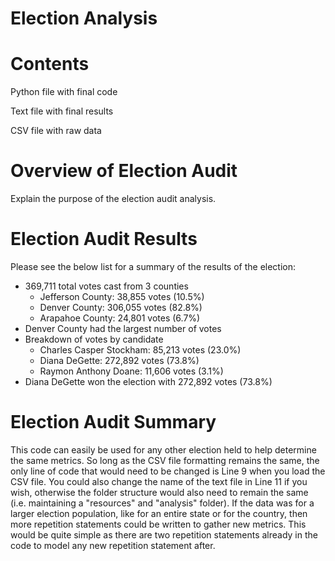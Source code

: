 # Election Analysis
# Contents 
Python file with final code

Text file with final results

CSV file with raw data

# Overview of Election Audit
Explain the purpose of the election audit analysis.

# Election Audit Results
Please see the below list for a summary of the results of the election:
  - 369,711 total votes cast from 3 counties
    - Jefferson County: 38,855 votes (10.5%)
    - Denver County: 306,055 votes (82.8%)
    - Arapahoe County: 24,801 votes (6.7%)
  - Denver County had the largest number of votes
  - Breakdown of votes by candidate
    - Charles Casper Stockham: 85,213 votes (23.0%)
    - Diana DeGette: 272,892 votes (73.8%)
    - Raymon Anthony Doane: 11,606 votes (3.1%)
  - Diana DeGette won the election with 272,892 votes (73.8%)
  
# Election Audit Summary
This code can easily be used for any other election held to help determine the same metrics. So long as the CSV file formatting remains the same, the only line of code that would need to be changed is Line 9 when you load the CSV file. You could also change the name of the text file in Line 11 if you wish, otherwise the folder structure would also need to remain the same (i.e. maintaining a "resources" and "analysis" folder). If the data was for a larger election population, like for an entire state or for the country, then more repetition statements could be written to gather new metrics. This would be quite simple as there are two repetition statements already in the code to model any new repetition statement after. 
  
    
